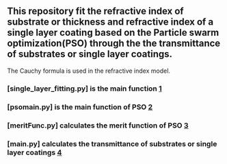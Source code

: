 ## This repository fit the refractive index of substrate or thickness and refractive index of a single layer coating based on the Particle swarm optimization(PSO) through the the transmittance of substrates or single layer coatings.  
The Cauchy formula is used in the refractive index model.  

### [single_layer_fitting.py] is the main function [1]
### [psomain.py]  is the main function of PSO [2]
### [meritFunc.py] calculates the merit function of PSO [3]
### [main.py] calculates the transmittance of substrates or single layer coatings [4]
[1]: https://github.com/Huanianss/single-layer-fitting/blob/master/single_layer_fitting.py
[2]: https://github.com/Huanianss/single-layer-fitting/blob/master/psomain.py
[3]: https://github.com/Huanianss/single-layer-fitting/blob/master/meritFunc.py
[4]: https://github.com/Huanianss/single-layer-fitting/blob/master/main.py
